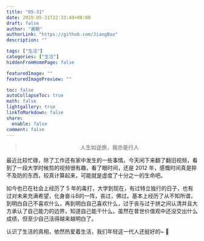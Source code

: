 ```yaml
---
title: "05-31"
date: 2020-05-31T22:33:49+08:00
draft: false
author: "酱鲍"
authorLink: "https://github.com/JiangBao"
description: ""

tags: ["生活"]
categories: ["生活"]
hiddenFromHomePage: false

featuredImage: ""
featuredImagePreview: ""

toc: false
autoCollapseToc: true
math: false
lightgallery: true
linkToMarkdown: false
share:
  enable: false
comment: false
---
```

<!--more-->
<div align=center>

>人生如逆旅，我亦是行人

</div>
最近比较忙碌，除了工作还有家中发生的一些事情。今天闲下来翻了翻旧视频，看到了一段大学时候剪的视频很有趣，看了眼时间，还是 2012 年，感慨时间真是猝不及防的东西，较真计算起来，可能就是虚度了十分之一的生命吧。

如今也已在社会上经历了 5 年的毒打，大学到现在，有过特立独行的日子，也有过对未来充满希望，化身奋斗B的一阵，丧过，佛过。基本上经历了从不知所谓，到明白自己不喜欢什么，再到明白自己喜欢什么，过于丧与过于拼之间认清并且大方承认了自己能力的边界，知道自己能干什么。虽然在普世价值观中还没交出什么成绩，但至少自己活得越来越明白了。

认识了生活的真相，依然热爱着生活，我们年轻这一代人还挺好的~  :smoking: